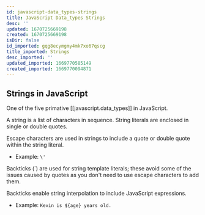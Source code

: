 ```yaml
---
id: javascript-data_types-strings
title: JavaScript Data_types Strings
desc: ''
updated: 1670725669198
created: 1670725669198
isDir: false
id_imported: gqg8ecymgmy4mk7xo67qscg
title_imported: Strings
desc_imported: ''
updated_imported: 1669770585149
created_imported: 1669770094871
---
```

## Strings in JavaScript

One of the five primative [[javascript.data_types]] in JavaScript.

A string is a list of characters in sequence. String literals are enclosed in single or double quotes.

Escape characters are used in strings to include a quote or double quote within the string literal. 
- Example: ```\'```

Backticks (`) are used for string template literals; these avoid some of the issues caused by quotes as you don't need to use escape characters to add them.

Backticks enable string interpolation to include JavaScript expressions. 
- Example: ```Kevin is ${age} years old.```
